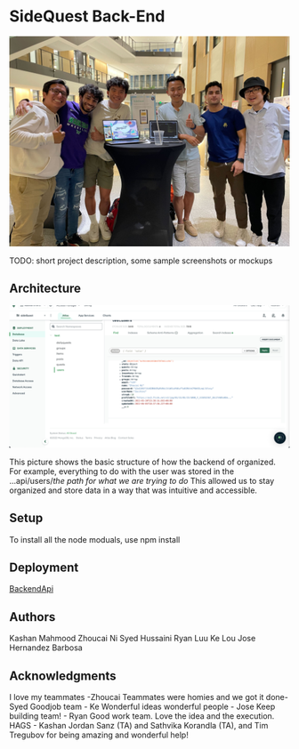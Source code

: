 # SideQuest Back-End

[<img  src="./images/team.jpg" alt="modalpage"  />](./images/team.jpg)

TODO: short project description, some sample screenshots or mockups

## Architecture

[<img  src="./images/mongo.png" alt="modalpage"/>](./images/mongo.png)

This picture shows the basic structure of how the backend of organized. 
For example, everything to do with the user was stored in the ...api/users/*the path for what we are trying to do*
This allowed us to stay organized and store data in a way that was intuitive and accessible. 


## Setup

To install all the node moduals, use npm install

## Deployment

[BackendApi](https://sidequest.onrender.com/) 

## Authors

Kashan Mahmood
Zhoucai Ni
Syed Hussaini
Ryan Luu
Ke Lou
Jose Hernandez Barbosa 

## Acknowledgments

I love my teammates -Zhoucai
Teammates were homies and we got it done- Syed
Goodjob team - Ke
Wonderful ideas wonderful people - Jose
Keep building team! - Ryan
Good work team. Love the idea and the execution. HAGS - Kashan
Jordan Sanz (TA) and Sathvika Korandla (TA), and Tim Tregubov for being amazing and wonderful help!

